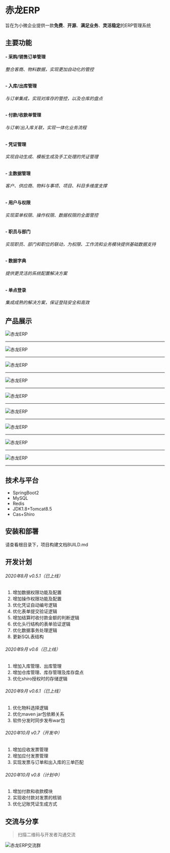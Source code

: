# 赤龙ERP

旨在为小微企业提供一款**免费**、**开源**、**满足业务**、**灵活稳定**的ERP管理系统

## 主要功能

#### - 采购/销售订单管理
###### 整合客商、物料数据，实现更加自动化的管控

#### - 入库/出库管理
###### 与订单集成，实现对库存的管控，以及仓库的盘点

#### - 付款/收款单管理
###### 与订单/出入库关联，实现一体化业务流程

#### - 凭证管理
###### 实现自动生成、模板生成及手工处理的凭证管理

#### - 主数据管理
###### 客户、供应商、物料与事项、项目、科目多维度支撑

#### - 用户与权限
###### 实现菜单权限、操作权限、数据权限的全面管控

#### - 职员与部门
###### 实现职员、部门和职位的联动，为权限、工作流和业务模块提供基础数据支持

#### - 数据字典
###### 提供更灵活的系统配置解决方案

#### - 单点登录
###### 集成成熟的解决方案，保证登陆安全和高效

## 产品展示

![赤龙ERP](https://www.redragon-erp.com/images/1.jpg "赤龙ERP")

------------

![赤龙ERP](https://www.redragon-erp.com/images/2.jpg "赤龙ERP")

------------

![赤龙ERP](https://www.redragon-erp.com/images/3.jpg "赤龙ERP")

------------

![赤龙ERP](https://www.redragon-erp.com/images/4.jpg "赤龙ERP")

------------

![赤龙ERP](https://www.redragon-erp.com/images/5.jpg "赤龙ERP")

------------

![赤龙ERP](https://www.redragon-erp.com/images/6.jpg "赤龙ERP")

------------

![赤龙ERP](https://www.redragon-erp.com/images/7.jpg "赤龙ERP")

------------

![赤龙ERP](https://www.redragon-erp.com/images/8.jpg "赤龙ERP")

------------

![赤龙ERP](https://www.redragon-erp.com/images/9.jpg "赤龙ERP")

------------


## 技术与平台

- SpringBoot2
- MySQL
- Redis
- JDK1.8+Tomcat8.5
- Cas+Shiro

## 安装和部署

请查看根目录下，项目构建文档BUILD.md

## 开发计划

###### 2020年8月 v0.5.1（已上线）

1. 增加数据权限功能及配置
2. 增加操作权限功能及配置
3. 优化凭证自动编号逻辑
4. 优化表单提交验证逻辑
5. 增加结算时收付款金额的判断逻辑
6. 优化头行结构的表单验证逻辑
7. 优化数据事务处理逻辑
8. 更新SQL表结构

###### 2020年9月 v0.6（已上线）

1. 增加入库管理、出库管理
2. 增加仓库管理、库存管理及库存盘点
3. 优化shiro授权时的存储逻辑

###### 2020年9月 v0.6.1（已上线）

1. 优化物料选择逻辑
2. 优化maven jar包依赖关系
3. 软件分发时同步发布war包

###### 2020年10月 v0.7（开发中）

1. 增加应收发票管理
2. 增加应付发票管理
2. 实现发票与订单和出入库的三单匹配

###### 2020年10月 v0.8（计划中）

1. 增加付款和收款模块
2. 实现收付款对发票的核销
3. 优化记账凭证生成方式

## 交流与分享

> 扫描二维码与开发者沟通交流

![赤龙ERP交流群](http://123.57.68.109/images/redragon.png "赤龙ERP交流群")


